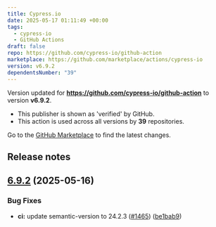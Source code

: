 ```yaml
---
title: Cypress.io
date: 2025-05-17 01:11:49 +00:00
tags:
  - cypress-io
  - GitHub Actions
draft: false
repo: https://github.com/cypress-io/github-action
marketplace: https://github.com/marketplace/actions/cypress-io
version: v6.9.2
dependentsNumber: "39"
---
```



Version updated for **https://github.com/cypress-io/github-action** to version **v6.9.2**.
- This publisher is shown as 'verified' by GitHub.
- This action is used across all versions by **39** repositories.

Go to the [GitHub Marketplace](https://github.com/marketplace/actions/cypress-io) to find the latest changes.

## Release notes

## [6.9.2](https://github.com/cypress-io/github-action/compare/v6.9.1...v6.9.2) (2025-05-16)


### Bug Fixes

* **ci:** update semantic-version to 24.2.3 ([#1465](https://github.com/cypress-io/github-action/issues/1465)) ([be1bab9](https://github.com/cypress-io/github-action/commit/be1bab96b388bbd9ce3887e397d373c8557e15af))




